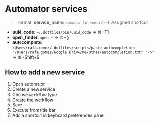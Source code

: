 # Automator services
> Format: **service_name**: `command to execute` ⇒ Assigned shortcut

 * **uuid_code**: `~/.dotfiles/bin/uuid_code` ⇒ ⌘+F1
 * **open_finder**: `open ~` ⇒ ⌘+§
 * **autocomplete**: `/Users/rafa.gomez/.dotfiles/scripts/paste_autocompletion "/Users/rafa.gomez/Google Drive/Me/Other/autocompletion.txt" "->"` ⇒ ⌘+Shift+9

## How to add a new service
1. Open automator
2. Create a new service
3. Choose `workflow` type
4. Create the workflow
5. Save
6. Execute from title bar
7. Add a shortcut in keyboard preferences panel
